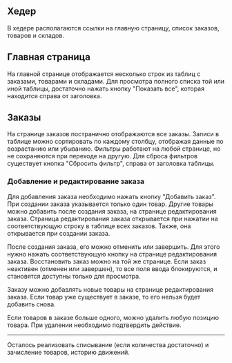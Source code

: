 <h2>Хедер</h2>

В хедере располагаются ссылки на главную страницу, список заказов, товаров и складов.

<h2>Главная страница</h2>

На главной странице отображается несколько строк из таблиц с заказами, товарами и складами.
Для просмотра полного списка той или иной таблицы, достаточно нажать кнопку "Показать все", которая находится справа от заголовка.

<h2>Заказы</h2>

На странице заказов постранично отображаются все заказы.
Записи в таблице можно сортировать по каждому столбцу, отображая данные по возрастанию или убыванию. Фильтры работают на любой странице, но не сохраняются при переходе на другую.
Для сброса фильтров существует кнопка "Сбросить фильтр", справа от заголовка таблицы.

<h3>Добавление и редактирование заказа</h3>

Для добавления заказа необходимо нажать кнопку "Добавить заказ".
При создании заказа указывается только один товар. Другие товары можно добавить после создания заказа, на странице редактирования заказа. Страница редактирования заказа открывается при нажатии на соответствующую строку в таблице всех заказов. Также, она открывается при создании заказа.

После создания заказа, его можно отменить или завершить. Для этого нужно нажать соответствующую кнопку на странице редактирования заказа. Восстановить заказ можно на той же странице. Если заказ неактивен (отменен или завершен), то все поля ввода блокируются, и становятся доступны только для просмотра.

Заказу можно добавлять новые товары на странице редактирования заказа. Если товар уже существует в заказе, то его нельзя будет добавить снова.

Если товаров в заказе больше одного, можно удалить любую позицию товара. При удалении необходимо подтвердить действие.

---

Осталось реализовать списывание (если количества достаточно) и зачисление товаров, историю движений.
